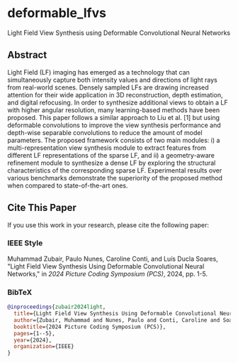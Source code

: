 # deformable_lfvs
Light Field View Synthesis using Deformable Convolutional Neural Networks
## Abstract
Light Field (LF) imaging has emerged as a technology that can simultaneously capture both intensity values and directions of light rays from real-world scenes. Densely sampled LFs are drawing increased attention for their wide application in 3D reconstruction, depth estimation, and digital refocusing. In order to synthesize additional views to obtain a LF with higher angular resolution, many learning-based methods have been proposed. This paper follows a similar approach to Liu et al. [1] but using deformable convolutions to improve the view synthesis performance and depth-wise separable convolutions to reduce the amount of model parameters. The proposed framework consists of two main modules: i) a multi-representation view synthesis module to extract features from different LF representations of the sparse LF, and ii) a geometry-aware refinement module to synthesize a dense LF by exploring the structural characteristics of the corresponding sparse LF. Experimental results over various benchmarks demonstrate the superiority of the proposed method when compared to state-of-the-art ones. 
## Cite This Paper

If you use this work in your research, please cite the following paper:

### IEEE Style
Muhammad Zubair, Paulo Nunes, Caroline Conti, and Luís Ducla Soares, "Light Field View Synthesis Using Deformable Convolutional Neural Networks," in *2024 Picture Coding Symposium (PCS)*, 2024, pp. 1-5.

### BibTeX
```bibtex
@inproceedings{zubair2024light,
  title={Light Field View Synthesis Using Deformable Convolutional Neural Networks},
  author={Zubair, Muhammad and Nunes, Paulo and Conti, Caroline and Soares, Luis Ducla},
  booktitle={2024 Picture Coding Symposium (PCS)},
  pages={1--5},
  year={2024},
  organization={IEEE}
}
